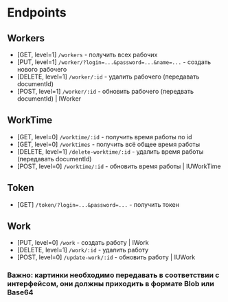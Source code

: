 # Endpoints
## Workers
- [GET, level=1] ```/workers``` - получить всех рабочих
- [PUT, level=1] ```/worker/?login=...&password=...&name=...``` - создать нового рабочего
- [DELETE, level=1] ```/worker/:id``` - удалить рабочего (передавать documentId)
- [POST, level=1] ```/worker/:id``` - обновить рабочего (передвать documentId) | IWorker

## WorkTime
- [GET, level=0] ```/worktime/:id``` - получить время работы по id
- [GET, level=0] ```/worktimes``` - получить всё общее время работы
- [DELETE, level=1] ```/delete-worktime/:id``` - удалить время работы (передавать documentId)
- [POST, level=0] ```/worktime/:id``` - обновить время работы | IUWorkTime

## Token
- [GET] ```/token/?login=...&password=...``` - получить токен

## Work
- [PUT, level=0] ```/work``` - создать работу | IWork
- [DELETE, level=1] ```/work/:id``` - удалить работу
- [POST, level=0] ```/update-work/:id``` - обновить работу | IUWork

### Важно: картинки необходимо передавать в соответствии с интерфейсом, они должны приходить в формате Blob или Base64